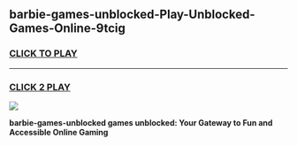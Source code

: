 
## barbie-games-unblocked-Play-Unblocked-Games-Online-9tcig
<h3>
<a href="https://premium76.site?title=barbie-games-unblocked&ref=24A">CLICK TO PLAY</a></h3>
<hr>

<h3>
<a href="https://premium76.site?title=barbie-games-unblocked&ref=24A">CLICK 2 PLAY</a>
  
</h3>

<a href="https://premium76.site?title=barbie-games-unblocked&ref=24A"><img src="https://clearcache.store/games.png"></a>


**barbie-games-unblocked games unblocked: Your Gateway to Fun and Accessible Online Gaming**
